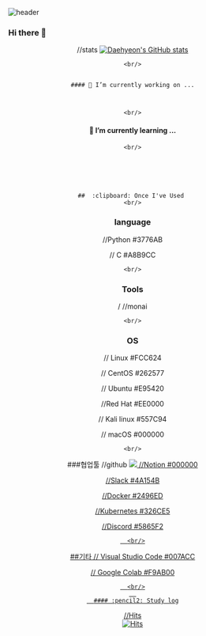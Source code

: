 ![header](https://capsule-render.vercel.app/api?type=wave&color=auto&height=300&section=header&text=Daehyeon%20Github&fontSize=90)
### Hi there 👋








<div align=center>

//stats	
[![Daehyeon's GitHub stats](https://github-readme-stats.vercel.app/api?username=dablro12)](https://github.com/dablro12/github-readme-stats)

	<br/>
	
	
	#### 🔭 I’m currently working on ...
	
	
	
	<br/>
#### 🌱 I’m currently learning ...
	
	<br/>
	
	
	
	
	
	
	##  :clipboard: Once I've Used 
	<br/>
### language
//Python #3776AB

// C #A8B9CC
	
	<br/>

### Tools
/
//monai
	
	<br/>

	

	
### OS
// Linux  #FCC624
	
// CentOS #262577
	
// Ubuntu #E95420
	
//Red Hat #EE0000
	
// Kali linux  #557C94
	
// macOS #000000
	
	<br/>

###협업툴
//github
  <a href="https://github.com/dablro12" target="_blank"><img src="https://img.shields.io/badge/GitHub-181717?style=for-the-badge&logo=GitHub&logoColor=white"/>
//Notion #000000 

//Slack #4A154B 

//Docker #2496ED
	
//Kubernetes #326CE5

//Discord #5865F2 

	  
	  <br/>
##기타
// Visual Studio Code  #007ACC
	
// Google Colab #F9AB00
	  
	  
	  <br/>
	  
	  #### :pencil2: Study log
	  
	  
	  
	  
	  
	  
//Hits	  
  [![Hits](https://hits.seeyoufarm.com/api/count/incr/badge.svg?url=https%3A%2F%2Fgithub.com%2Fdablro12&count_bg=%2379C83D&title_bg=%23555555&icon=github.svg&icon_color=%23E7E7E7&title=hits&edge_flat=false)](https://hits.seeyoufarm.com)
  </div>
 
	
	
 
<!--
**dablro12/dablro12** is a ✨ _special_ ✨ repository because its `README.md` (this file) appears on your GitHub profile.

Here are some ideas to get you started:

- 🔭 I’m currently working on ...
- 🌱 I’m currently learning ...
- 👯 I’m looking to collaborate on ...
- 🤔 I’m looking for help with ...
- 💬 Ask me about ...
- 📫 How to reach me: ...
- 😄 Pronouns: ...
- ⚡ Fun fact: ...
-->
